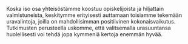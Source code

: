 Koska iso osa yhteisöstämme koostuu opiskelijoista ja hiljattain valmistuneista, keskitymme erityisesti auttamaan toisiamme tekemään uravalintoja, joilla on mahdollisimman positiivinen kokonaisvaikutus. Tutkimusten perusteella uskomme, että valitsemalla urasuuntansa huolellisesti voi tehdä jopa kymmeniä kertoja enemmän hyvää. <!-- lähde? -->